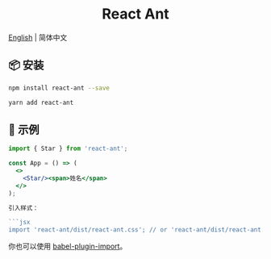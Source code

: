 <h1 align="center">React Ant</h1>

[English](./README.md) | 简体中文

## 📦 安装

```bash
npm install react-ant --save
```

```bash
yarn add react-ant
```

## 🔨 示例

````jsx
import { Star } from 'react-ant';

const App = () => (
  <>
    <Star/><span>姓名</span>
  </>
);

引入样式：

```jsx
import 'react-ant/dist/react-ant.css'; // or 'react-ant/dist/react-ant.less'
````

你也可以使用 [babel-plugin-import](https://ant.design/docs/react/getting-started-cn#按需加载)。
